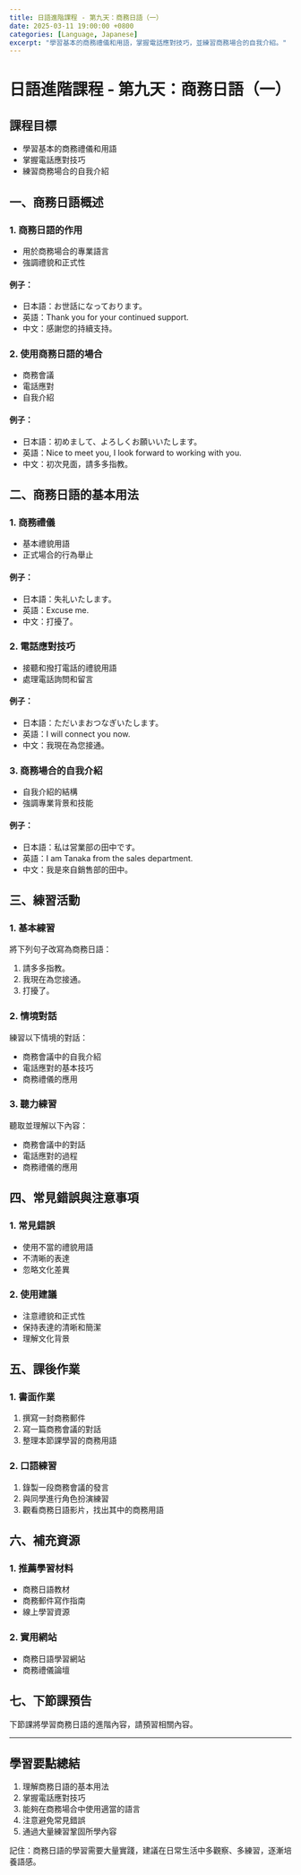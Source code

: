 ```yaml
---
title: 日語進階課程 - 第九天：商務日語（一）
date: 2025-03-11 19:00:00 +0800
categories: [Language, Japanese]
excerpt: "學習基本的商務禮儀和用語，掌握電話應對技巧，並練習商務場合的自我介紹。"
---
```


# 日語進階課程 - 第九天：商務日語（一）

## 課程目標
- 學習基本的商務禮儀和用語
- 掌握電話應對技巧
- 練習商務場合的自我介紹

## 一、商務日語概述

### 1. 商務日語的作用
- 用於商務場合的專業語言
- 強調禮貌和正式性

#### 例子：
- 日本語：お世話になっております。
- 英語：Thank you for your continued support.
- 中文：感謝您的持續支持。

### 2. 使用商務日語的場合
- 商務會議
- 電話應對
- 自我介紹

#### 例子：
- 日本語：初めまして、よろしくお願いいたします。
- 英語：Nice to meet you, I look forward to working with you.
- 中文：初次見面，請多多指教。

## 二、商務日語的基本用法

### 1. 商務禮儀
- 基本禮貌用語
- 正式場合的行為舉止

#### 例子：
- 日本語：失礼いたします。
- 英語：Excuse me.
- 中文：打擾了。

### 2. 電話應對技巧
- 接聽和撥打電話的禮貌用語
- 處理電話詢問和留言

#### 例子：
- 日本語：ただいまおつなぎいたします。
- 英語：I will connect you now.
- 中文：我現在為您接通。

### 3. 商務場合的自我介紹
- 自我介紹的結構
- 強調專業背景和技能

#### 例子：
- 日本語：私は営業部の田中です。
- 英語：I am Tanaka from the sales department.
- 中文：我是來自銷售部的田中。

## 三、練習活動

### 1. 基本練習
將下列句子改寫為商務日語：
1. 請多多指教。
2. 我現在為您接通。
3. 打擾了。

### 2. 情境對話
練習以下情境的對話：
- 商務會議中的自我介紹
- 電話應對的基本技巧
- 商務禮儀的應用

### 3. 聽力練習
聽取並理解以下內容：
- 商務會議中的對話
- 電話應對的過程
- 商務禮儀的應用

## 四、常見錯誤與注意事項

### 1. 常見錯誤
- 使用不當的禮貌用語
- 不清晰的表達
- 忽略文化差異

### 2. 使用建議
- 注意禮貌和正式性
- 保持表達的清晰和簡潔
- 理解文化背景

## 五、課後作業

### 1. 書面作業
1. 撰寫一封商務郵件
2. 寫一篇商務會議的對話
3. 整理本節課學習的商務用語

### 2. 口語練習
1. 錄製一段商務會議的發言
2. 與同學進行角色扮演練習
3. 觀看商務日語影片，找出其中的商務用語

## 六、補充資源

### 1. 推薦學習材料
- 商務日語教材
- 商務郵件寫作指南
- 線上學習資源

### 2. 實用網站
- 商務日語學習網站
- 商務禮儀論壇

## 七、下節課預告
下節課將學習商務日語的進階內容，請預習相關內容。

---

## 學習要點總結
1. 理解商務日語的基本用法
2. 掌握電話應對技巧
3. 能夠在商務場合中使用適當的語言
4. 注意避免常見錯誤
5. 通過大量練習鞏固所學內容

記住：商務日語的學習需要大量實踐，建議在日常生活中多觀察、多練習，逐漸培養語感。 
 